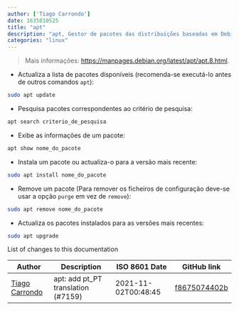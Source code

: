 ```yaml
---
author: ['Tiago Carrondo']
date: 1635810525
title: "apt"
description: "apt, Gestor de pacotes das distribuições baseadas em Debian."
categories: "linux"
---
```

> Mais informações: <https://manpages.debian.org/latest/apt/apt.8.html>.

- Actualiza a lista de pacotes disponíveis (recomenda-se executá-lo antes de outros comandos `apt`):

```bash
sudo apt update
```

- Pesquisa pacotes correspondentes ao critério de pesquisa:

```bash
apt search criterio_de_pesquisa
```

- Exibe as informações de um pacote:

```bash
apt show nome_do_pacote
```

- Instala um pacote ou actualiza-o para a versão mais recente:

```bash
sudo apt install nome_do_pacote
```

- Remove um pacote (Para remover os ficheiros de configuração deve-se usar a opção `purge` em vez de `remove`):

```bash
sudo apt remove nome_do_pacote
```

- Actualiza os pacotes instalados para as versões mais recentes:

```bash
sudo apt upgrade
```
List of changes to this documentation


Author | Description | ISO 8601 Date | GitHub link
------|-----|-----|-----
[Tiago Carrondo](mailto:2323546+tcarrondo@users.noreply.github.com) | apt: add pt_PT translation (#7159) | 2021-11-02T00:48:45 | [f8675074402b](https://github.com/tldr-pages/tldr/commit/f8675074402b90d0726f01a5853b4dad383acd20)

